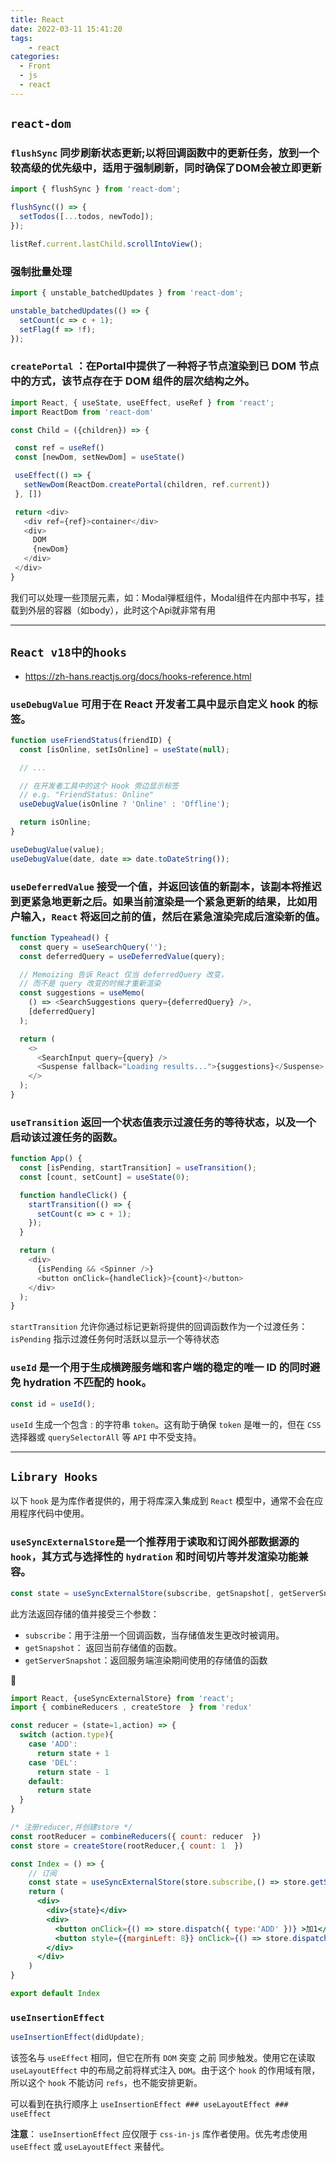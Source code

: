 ```yaml
---
title: React
date: 2022-03-11 15:41:20
tags:
	- react
categories:
  - Front
  - js
  - react
---
```


<!-- toc -->
<!-- more -->

## `react-dom`

###  `flushSync` 同步刷新状态更新;以将回调函数中的更新任务，放到一个较高级的优先级中，适用于强制刷新，同时确保了DOM会被立即更新

```ts
import { flushSync } from 'react-dom';

flushSync(() => {
  setTodos([...todos, newTodo]);
});

listRef.current.lastChild.scrollIntoView();
```

### 强制批量处理

```ts
import { unstable_batchedUpdates } from 'react-dom';

unstable_batchedUpdates(() => {
  setCount(c => c + 1);
  setFlag(f => !f);
});
```

 ### `createPortal` ：在Portal中提供了一种将子节点渲染到已 DOM 节点中的方式，该节点存在于 DOM 组件的层次结构之外。

 ```js
import React, { useState, useEffect, useRef } from 'react';
import ReactDom from 'react-dom'

const Child = ({children}) => {

  const ref = useRef()
  const [newDom, setNewDom] = useState()

  useEffect(() => {
    setNewDom(ReactDom.createPortal(children, ref.current))
  }, [])

  return <div>
    <div ref={ref}>container</div>
    <div>
      DOM
      {newDom}
    </div>
  </div>
}

 ```

我们可以处理一些顶层元素，如：Modal弹框组件，Modal组件在内部中书写，挂载到外层的容器（如body），此时这个Api就非常有用

---

## `React v18中的hooks`

- https://zh-hans.reactjs.org/docs/hooks-reference.html

### `useDebugValue` 可用于在 React 开发者工具中显示自定义 hook 的标签。

```js
function useFriendStatus(friendID) {
  const [isOnline, setIsOnline] = useState(null);

  // ...

  // 在开发者工具中的这个 Hook 旁边显示标签
  // e.g. "FriendStatus: Online"
  useDebugValue(isOnline ? 'Online' : 'Offline');

  return isOnline;
}
```

```js
useDebugValue(value);
useDebugValue(date, date => date.toDateString());
```

### `useDeferredValue` 接受一个值，并返回该值的新副本，该副本将推迟到更紧急地更新之后。如果当前渲染是一个紧急更新的结果，比如用户输入，`React` 将返回之前的值，然后在紧急渲染完成后渲染新的值。

```js
function Typeahead() {
  const query = useSearchQuery('');
  const deferredQuery = useDeferredValue(query);

  // Memoizing 告诉 React 仅当 deferredQuery 改变，
  // 而不是 query 改变的时候才重新渲染
  const suggestions = useMemo(
    () => <SearchSuggestions query={deferredQuery} />,
    [deferredQuery]
  );

  return (
    <>
      <SearchInput query={query} />
      <Suspense fallback="Loading results...">{suggestions}</Suspense>
    </>
  );
}
```

### `useTransition` 返回一个状态值表示过渡任务的等待状态，以及一个启动该过渡任务的函数。

```js
function App() {
  const [isPending, startTransition] = useTransition();
  const [count, setCount] = useState(0);

  function handleClick() {
    startTransition(() => {
      setCount(c => c + 1);
    });
  }

  return (
    <div>
      {isPending && <Spinner />}
      <button onClick={handleClick}>{count}</button>
    </div>
  );
}
```

`startTransition` 允许你通过标记更新将提供的回调函数作为一个过渡任务：
`isPending` 指示过渡任务何时活跃以显示一个等待状态

### `useId` 是一个用于生成横跨服务端和客户端的稳定的唯一 ID 的同时避免 hydration 不匹配的 hook。

```js
const id = useId();
```
`useId` 生成一个包含 : 的字符串 `token`。这有助于确保 `token` 是唯一的，但在 `CSS` 选择器或 `querySelectorAll` 等 `API` 中不受支持。

---

## `Library Hooks`

以下 `hook` 是为库作者提供的，用于将库深入集成到 `React` 模型中，通常不会在应用程序代码中使用。

### `useSyncExternalStore`是一个推荐用于读取和订阅外部数据源的 `hook`，其方式与选择性的 `hydration` 和时间切片等并发渲染功能兼容。


```js
const state = useSyncExternalStore(subscribe, getSnapshot[, getServerSnapshot]);
```

此方法返回存储的值并接受三个参数：

- `subscribe`：用于注册一个回调函数，当存储值发生更改时被调用。
- `getSnapshot`： 返回当前存储值的函数。
- `getServerSnapshot`：返回服务端渲染期间使用的存储值的函数

🌰
```jsx
import React, {useSyncExternalStore} from 'react';
import { combineReducers , createStore  } from 'redux'

const reducer = (state=1,action) => {
  switch (action.type){
    case 'ADD':
      return state + 1
    case 'DEL':
      return state - 1
    default:
      return state
  }
}

/* 注册reducer,并创建store */
const rootReducer = combineReducers({ count: reducer  })
const store = createStore(rootReducer,{ count: 1  })

const Index = () => {
    // 订阅
    const state = useSyncExternalStore(store.subscribe,() => store.getState().count)
    return (
      <div>
        <div>{state}</div>
        <div>
          <button onClick={() => store.dispatch({ type:'ADD' })} >加1</button>
          <button style={{marginLeft: 8}} onClick={() => store.dispatch({ type:'DEL' })} >减1</button>
        </div>
      </div>
    )
}

export default Index
```

### `useInsertionEffect`

```js
useInsertionEffect(didUpdate);
```

该签名与 `useEffect` 相同，但它在所有 `DOM` 突变 之前 同步触发。使用它在读取 `useLayoutEffect` 中的布局之前将样式注入 `DOM`。由于这个 `hook` 的作用域有限，所以这个 `hook` 不能访问 `refs`，也不能安排更新。

可以看到在执行顺序上 `useInsertionEffect ### useLayoutEffect ### useEffect`

**注意**：
`useInsertionEffect` 应仅限于 `css-in-js` 库作者使用。优先考虑使用 `useEffect` 或 `useLayoutEffect` 来替代。
